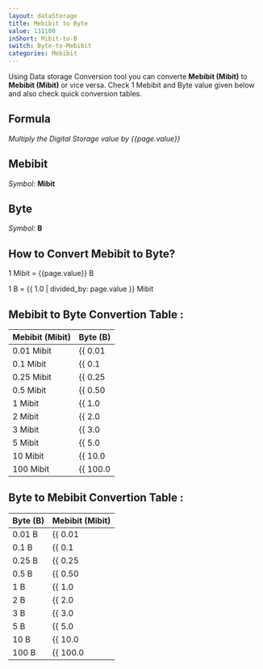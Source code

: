```yaml
---
layout: dataStorage
title: Mebibit to Byte
value: 131100
inShort: Mibit-to-B
switch: Byte-to-Mebibit
categories: Mebibit
---
```


Using Data storage Conversion tool you can converte **Mebibit (Mibit)** to **Mebibit (Mibit)** or vice versa. Check 1 Mebibit and Byte value given below and also check quick conversion tables.

## Formula
*Multiply the Digital Storage value by {{page.value}}*

## Mebibit
*Symbol:* **Mibit**

## Byte
*Symbol:* **B**

## How to Convert Mebibit to Byte?

1 Mibit = {{page.value}} B

1 B = {{ 1.0 | divided_by: page.value }} Mibit


## Mebibit to Byte Convertion Table :

| Mebibit (Mibit) | Byte (B) |
| ---- | ---- |
| 0.01 Mibit | {{ 0.01 | times: page.value }} B |
| 0.1 Mibit | {{ 0.1 | times: page.value }} B |
| 0.25 Mibit | {{ 0.25 | times: page.value }} B |
| 0.5 Mibit | {{ 0.50 | times: page.value }} B |
| 1 Mibit | {{ 1.0 | times: page.value }} B |
| 2 Mibit | {{ 2.0 | times: page.value }} B |
| 3 Mibit | {{ 3.0 | times: page.value }} B |
| 5 Mibit | {{ 5.0 | times: page.value }} B |
| 10 Mibit | {{ 10.0 | times: page.value }} B |
| 100 Mibit | {{ 100.0 | times: page.value }} B |

## Byte to Mebibit Convertion Table :

| Byte (B) | Mebibit (Mibit) |
| ---- | ---- |
| 0.01 B | {{ 0.01 | divided_by: page.value }} Mibit |
| 0.1 B | {{ 0.1 | divided_by: page.value }} Mibit |
| 0.25 B | {{ 0.25 | divided_by: page.value }} Mibit |
| 0.5 B | {{ 0.50 | divided_by: page.value }} Mibit |
| 1 B | {{ 1.0 | divided_by: page.value }} Mibit |
| 2 B | {{ 2.0 | divided_by: page.value }} Mibit |
| 3 B | {{ 3.0 | divided_by: page.value }} Mibit |
| 5 B | {{ 5.0 | divided_by: page.value }} Mibit |
| 10 B | {{ 10.0 | divided_by: page.value }} Mibit |
| 100 B | {{ 100.0 | divided_by: page.value }} Mibit |


<script>
document.getElementById('selectInput')[7].selected = true
document.getElementById('selectOutput')[1].selected = true
</script>
